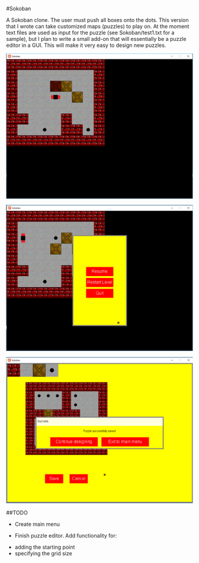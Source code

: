 #Sokoban

A Sokoban clone. The user must push all boxes onto the dots. This version that I wrote can take customized maps (puzzles) to play on. At the moment text files are used as input for the puzzle (see Sokoban/test1.txt for a sample), but I plan to write a small add-on that will essentially be a puzzle editor in a GUI. This will make it very easy to design new puzzles.

<p align="center">
<img src="ScreenshotGame.png" width="550">
</p>

<p align="center">
<img src="ScreenshotGameMenu.png" width="550">
</p>

<p align="center">
<img src="ScreenshotDesigner.png" width="550">
</p>


##TODO

+ Create main menu

+ Finish puzzle editor. Add functionality for:
 - adding the starting point
 - specifying the grid size
